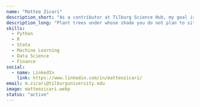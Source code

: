 ```yaml
---
name: "Matteo Zicari"
description_short: "As a contributor at Tilburg Science Hub, my goal is to give back what I have learnt over the years and actively contribute to the advancement of open science."
description_long: "Plant trees under whose shade you do not plan to sit. This is exactly what I would like to do with my life — help others without necessarily expecting something in return. Tilburg Science Hub represents a great opportunity for me to draw from the knowledge I have acquired in data modelling, data analysis, and machine learning over the years and share it with others, all while continuing to learn and gain valuable experience."
skills: 
  - Python 
  - R
  - Stata
  - Machine Learning
  - Data Science
  - Finance
social:
  - name: LinkedIn
    link: https://www.linkedin.com/in/matteozicari/
email: m.zicari@tilburguniversity.edu
image: matteozicari.webp
status: "active"
---
```


